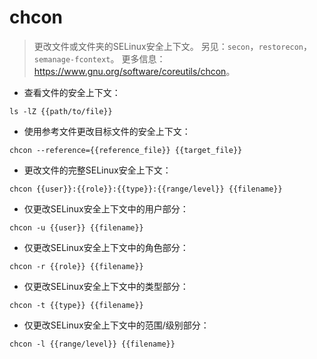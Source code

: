 # chcon

> 更改文件或文件夹的SELinux安全上下文。
> 另见：`secon`，`restorecon`，`semanage-fcontext`。
> 更多信息：<https://www.gnu.org/software/coreutils/chcon>。

- 查看文件的安全上下文：

`ls -lZ {{path/to/file}}`

- 使用参考文件更改目标文件的安全上下文：

`chcon --reference={{reference_file}} {{target_file}}`

- 更改文件的完整SELinux安全上下文：

`chcon {{user}}:{{role}}:{{type}}:{{range/level}} {{filename}}`

- 仅更改SELinux安全上下文中的用户部分：

`chcon -u {{user}} {{filename}}`

- 仅更改SELinux安全上下文中的角色部分：

`chcon -r {{role}} {{filename}}`

- 仅更改SELinux安全上下文中的类型部分：

`chcon -t {{type}} {{filename}}`

- 仅更改SELinux安全上下文中的范围/级别部分：

`chcon -l {{range/level}} {{filename}}`